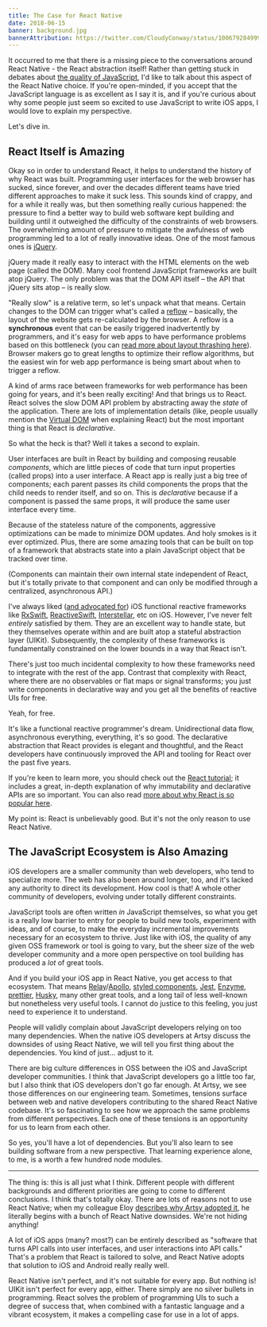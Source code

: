 ```yaml
---
title: The Case for React Native
date: 2018-06-15
banner: background.jpg
bannerAttribution: https://twitter.com/CloudyConway/status/1006792849990602753
---
```



It occurred to me that there is a missing piece to the conversations around React Native - the React abstraction itself! Rather than getting stuck in debates about [the quality of JavaScript][js_good], I'd like to talk about this aspect of the React Native choice. If you're open-minded, if you accept that the JavaScript language is as excellent as I say it is, and if you're curious about why some people just seem so excited to use JavaScript to write iOS apps, I would love to explain my perspective.

Let's dive in.


## React Itself is Amazing

Okay so in order to understand React, it helps to understand the history of why React was built. Programming user interfaces for the web browser has sucked, since forever, and over the decades different teams have tried different approaches to make it suck less. This sounds kind of crappy, and for a while it really was, but then something really curious happened: the pressure to find a better way to build web software kept building and building until it outweighed the difficulty of the constraints of web browsers. The overwhelming amount of pressure to mitigate the awfulness of web programming led to a lot of really innovative ideas. One of the most famous ones is [jQuery][].

jQuery made it really easy to interact with the HTML elements on the web page (called the DOM). Many cool frontend JavaScript frameworks are built atop jQuery. The only problem was that the DOM API itself – the API that jQuery sits atop – is really slow.

"Really slow" is a relative term, so let's unpack what that means. Certain changes to the DOM can trigger what's called a [reflow][] – basically, the layout of the website gets re-calculated by the browser. A reflow is a **synchronous** event that can be easily triggered inadvertently by programmers, and it's easy for web apps to have performance problems based on this bottleneck (you can [read more about layout thrashing here][thrash]). Browser makers go to great lengths to optimize their reflow algorithms, but the easiest win for web app performance is being smart about when to trigger a reflow. 

A kind of arms race between frameworks for web performance has been going for years, and it's been really exciting!  And that brings us to React. React solves the slow DOM API problem by abstracting away the _state_ of the application. There are lots of implementation details (like, people usually mention the [Virtual DOM][] when explaining React) but the most important thing is that React is _declarative_.

So what the heck is that? Well it takes a second to explain.

User interfaces are built in React by building and composing reusable _components_, which are little pieces of code that turn input properties (called props) into a user interface. A React app is really just a big tree of components; each parent passes its child components the props that the child needs to render itself, and so on. This is _declarative_ because if a component is passed the same props, it will produce the same user interface every time.

Because of the stateless nature of the components, aggressive optimizations can be made to minimize DOM updates. And holy smokes is it ever optimized. Plus, there are some amazing tools that can be built on top of a framework that abstracts state into a plain JavaScript object that be tracked over time.

(Components can maintain their own internal state independent of React, but it's totally private to that component and can only be modified through a centralized, asynchronous API.)

I've always liked ([and advocated for][frp]) iOS functional reactive frameworks like [RxSwift][], [ReactiveSwift][], [Interstellar][], etc on iOS. However, I've never felt _entirely_ satisfied by them. They are an excellent way to handle state, but they themselves operate within and are built atop a stateful abstraction layer (UIKit). Subsequently, the complexity of these frameworks is fundamentally constrained on the lower bounds in a way that React isn't.

There's just too much incidental complexity to how these frameworks need to integrate with the rest of the app. Contrast that complexity with React, where there are no observables or flat maps or signal transforms; you just write components in declarative way and you get all the benefits of reactive UIs for free.  

Yeah, for free.

It's like a functional reactive programmer's dream. Unidirectional data flow, asynchronous everything, everything, it's so good. The declarative abstraction that React provides is elegant and thoughtful, and the React developers have continuously improved the API and tooling for React over the past five years.

If you're keen to learn more, you should check out the [React tutorial][tut]; it includes a great, in-depth explanation of why immutability and declarative APIs are so important. You can also read [more about why React is so popular here][codecamp].

My point is: React is unbelievably good. But it's not the only reason to use React Native.

## The JavaScript Ecosystem is Also Amazing

iOS developers are a smaller community than web developers, who tend to specialize more. The web has also been around longer, too, and it's lacked any authority to direct its development. How cool is that! A whole other community of developers, evolving under totally different constraints.

JavaScript tools are often written _in_ JavaScript themselves, so what you get is a really low barrier to entry for people to build new tools, experiment with ideas, and of course, to make the everyday incremental improvements necessary for an ecosystem to thrive. Just like with iOS, the quality of any given OSS framework or tool is going to vary, but the sheer size of the web developer community and a more open perspective on tool building has produced a _lot_ of great tools.

And if you build your iOS app in React Native, you get access to that ecosystem. That means [Relay][]/[Apollo][], [styled components][], [Jest][], [Enzyme][], [prettier][], [Husky][], many other great tools, and a long tail of less well-known but nonetheless very useful tools. I cannot do justice to this feeling, you just need to experience it to understand.

People will validly complain about JavaScript developers relying on too many dependencies. When the native iOS developers at Artsy discuss the downsides of using React Native, we will tell you first thing about the dependencies. You kind of just... adjust to it.

There are big culture differences in OSS between the iOS and JavaScript developer communities. I think that JavaScript developers go a little too far, but I also think that iOS developers don't go far enough. At Artsy, we see those differences on our engineering team. Sometimes, tensions surface between web and native developers contributing to the shared React Native codebase. It's so fascinating to see how we approach the same problems from different perspectives. Each one of these tensions is an opportunity for us to learn from each other.

So yes, you'll have a lot of dependencies. But you'll also learn to see building software from a new perspective.  That learning experience alone, to me, is a worth a few hundred node modules.

---

The thing is: this is all just what I think. Different people with different backgrounds and different priorities are going to come to different conclusions. I think that's totally okay. There are lots of reasons not to use React Native; when my colleague Eloy [describes why Artsy adopted it][rn_artsy], he literally begins with a bunch of React Native downsides. We're not hiding anything!

A lot of iOS apps (many? most?) can be entirely described as "software that turns API calls into user interfaces, and user interactions into API calls." That's a problem that React is tailored to solve, and React Native adopts that solution to iOS and Android really really well.

React Native isn't perfect, and it's not suitable for every app. But nothing is! UIKit isn't perfect for every app, either. There simply are no silver bullets in programming. React solves the problem of programming UIs to such a degree of success that, when combined with a fantastic language and a vibrant ecosystem, it makes a compelling case for use in a lot of apps.

[js_good]: /blog/javascript-is-good-actually/
[rn_artsy]: http://artsy.github.io/blog/2016/08/15/React-Native-at-Artsy/
[styled components]: https://www.styled-components.com
[Jest]: https://facebook.github.io/jest/
[Relay]: https://facebook.github.io/relay/\
[Apollo]: https://www.apollographql.com
[Enzyme]: https://github.com/airbnb/enzyme
[prettier]: https://prettier.io
[Husky]: https://github.com/typicode/husky
[jquery]: https://jquery.com
[reflow]: https://developer.mozilla.org/en-US/docs/Archive/Misc_top_level/Notes_on_HTML_Reflow
[thrash]: http://kellegous.com/j/2013/01/26/layout-performance/
[Virtual DOM]: https://reactjs.org/docs/faq-internals.html
[tut]: https://reactjs.org/tutorial/tutorial.html
[RxSwift]: https://github.com/ReactiveX/RxSwift
[ReactiveSwift]: https://github.com/ReactiveCocoa/ReactiveSwift
[Interstellar]: https://github.com/JensRavens/Interstellar
[frp]: https://ashfurrow.com/blog/reactivecocoa-vs-rxswift/
[React]: https://reactjs.org
[codecamp]: https://medium.freecodecamp.org/yes-react-is-taking-over-front-end-development-the-question-is-why-40837af8ab76

  